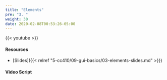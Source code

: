 ```yaml
---
title: "Elements"
pre: "3. "
weight: 30
date: 2020-02-08T00:53:26-05:00
---
```


{{< youtube  >}}

#### Resources

* [Slides]({{< relref "5-cc410/09-gui-basics/03-elements-slides.md" >}})

#### Video Script

